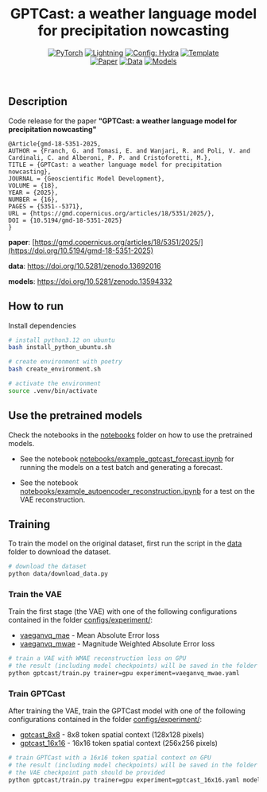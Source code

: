 <div align="center">

# GPTCast: a weather language model for precipitation nowcasting

<a href="https://pytorch.org/get-started/locally/"><img alt="PyTorch" src="https://img.shields.io/badge/PyTorch-ee4c2c?logo=pytorch&logoColor=white"></a>
<a href="https://pytorchlightning.ai/"><img alt="Lightning" src="https://img.shields.io/badge/-Lightning-792ee5?logo=pytorchlightning&logoColor=white"></a>
<a href="https://hydra.cc/"><img alt="Config: Hydra" src="https://img.shields.io/badge/Config-Hydra-89b8cd"></a>
<a href="https://github.com/ashleve/lightning-hydra-template"><img alt="Template" src="https://img.shields.io/badge/-Lightning--Hydra--Template-017F2F?style=flat&logo=github&labelColor=gray"></a><br>
[![Paper](http://img.shields.io/badge/paper-GMD-B31B1B.svg)](https://doi.org/10.5194/gmd-18-5351-2025)
[![Data](http://img.shields.io/badge/Data-Zenodo-4b44ce.svg)](https://doi.org/10.5281/zenodo.13692016)
[![Models](http://img.shields.io/badge/Models-Zenodo-4b44ce.svg)](https://doi.org/10.5281/zenodo.13594332)

</div>

<br>

## Description

Code release for the paper <b>"GPTCast: a weather language model for precipitation nowcasting"</b>

```
@Article{gmd-18-5351-2025,
AUTHOR = {Franch, G. and Tomasi, E. and Wanjari, R. and Poli, V. and Cardinali, C. and Alberoni, P. P. and Cristoforetti, M.},
TITLE = {GPTCast: a weather language model for precipitation nowcasting},
JOURNAL = {Geoscientific Model Development},
VOLUME = {18},
YEAR = {2025},
NUMBER = {16},
PAGES = {5351--5371},
URL = {https://gmd.copernicus.org/articles/18/5351/2025/},
DOI = {10.5194/gmd-18-5351-2025}
}
```

<b>paper</b>: [https://gmd.copernicus.org/articles/18/5351/2025/](https://doi.org/10.5194/gmd-18-5351-2025)

<b>data</b>: https://doi.org/10.5281/zenodo.13692016

<b>models</b>: https://doi.org/10.5281/zenodo.13594332


## How to run

Install dependencies

```bash
# install python3.12 on ubuntu
bash install_python_ubuntu.sh

# create environment with poetry
bash create_environment.sh

# activate the environment
source .venv/bin/activate 
```

## Use the pretrained models

Check the notebooks in the [notebooks](notebooks/) folder on how to use the pretrained models.

- See the notebook [notebooks/example_gptcast_forecast.ipynb](notebooks/example_gptcast_forecast.ipynb) for running the models on a test batch and generating a forecast.

- See the notebook [notebooks/example_autoencoder_reconstruction.ipynb](notebooks/example_autoencoder_reconstruction.ipynb) for a test on the VAE reconstruction.

## Training

To train the model on the original dataset, first run the script in the [data](data/) folder to download the dataset.

```bash
# download the dataset
python data/download_data.py
```

### Train the VAE
Train the first stage (the VAE) with one of the following configurations contained in the folder [configs/experiment/](configs/experiment/):
- [vaeganvq_mae](configs/experiment/vaeganvq_mae.yaml) - Mean Absolute Error loss
- [vaeganvq_mwae](configs/experiment/vaeganvq_mwae.yaml) - Magnitude Weighted Absolute Error loss

```bash
# train a VAE with WMAE reconstruction loss on GPU
# the result (including model checkpoints) will be saved in the folder `logs/train/`
python gptcast/train.py trainer=gpu experiment=vaeganvq_mwae.yaml 
```

### Train GPTCast
After training the VAE, train the GPTCast model with one of the following configurations contained in the folder [configs/experiment/](configs/experiment/):
- [gptcast_8x8](configs/experiment/gptcast_8x8.yaml) - 8x8 token spatial context (128x128 pixels)
- [gptcast_16x16](configs/experiment/gptcast_16x16.yaml) - 16x16 token spatial context (256x256 pixels)

```bash
# train GPTCast with a 16x16 token spatial context on GPU
# the result (including model checkpoints) will be saved in the folder `logs/train/`
# the VAE checkpoint path should be provided
python gptcast/train.py trainer=gpu experiment=gptcast_16x16.yaml model.first_stage.ckpt_path=<path_to_vae_checkpoint>
```
